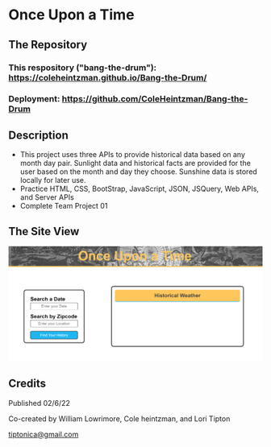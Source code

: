 # **Once Upon a Time**

## **The Repository**
### This respository ("bang-the-drum"):  https://coleheintzman.github.io/Bang-the-Drum/
### Deployment:  https://github.com/ColeHeintzman/Bang-the-Drum



## **Description**

- This project uses three APIs to provide historical data based on any month day pair. Sunlight data and historical facts are provided for the user based on the month and day they choose.  Sunshine data is stored locally for later use.
- Practice HTML, CSS, BootStrap, JavaScript, JSON, JSQuery, Web APIs, and Server APIs
- Complete Team Project 01


## **The Site View**

<p align="center">
  <img src="./assets/images/mock-up.png" alt="Web Page Initial View" >
</p>

<!-- ## **Resources** -->

## **Credits**

Published 02/6/22

Co-created by William Lowrimore, Cole  heintzman, and Lori Tipton

tiptonica@gmail.com

